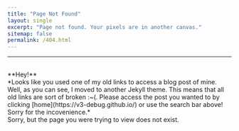```yaml
---
title: "Page Not Found"
layout: single
excerpt: "Page not found. Your pixels are in another canvas."
sitemap: false
permalink: /404.html
---
```

<hr>
<br>
**Hey!**<br> *Looks like you used one of my old links to access a blog post of mine. Well, as you can see, I moved to another Jekyll theme. This means that all old links are sort of broken :~(. Please access the post you wanted to by clicking [home](https://v3-debug.github.io/) or use the search bar above! Sorry for the incovenience.*

<br>
Sorry, but the page you were trying to view does not exist. <!-- --- perhaps you can try searching for it below. -->

<!--
<script type="text/javascript">
  var GOOG_FIXURL_LANG = 'en';
  var GOOG_FIXURL_SITE = '{{ site.url }}'
</script>
<script type="text/javascript"
  src="//linkhelp.clients.google.com/tbproxy/lh/wm/fixurl.js">
</script>
-->
